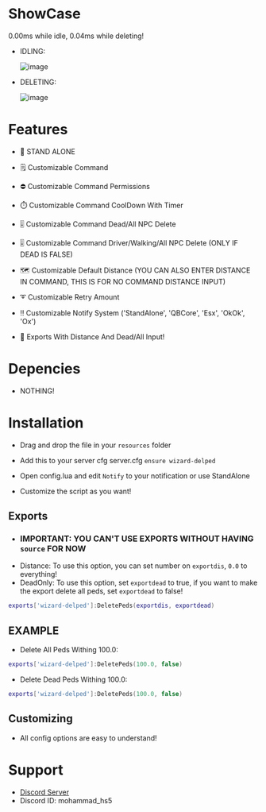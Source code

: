 # ShowCase
0.00ms while idle, 0.04ms while deleting!

- IDLING:

  ![image](https://github.com/CodeWizardsDev/wizard-delped/assets/94300419/b94c1272-48f3-4c64-bfb4-27338607c744)


- DELETING:

  ![image](https://github.com/CodeWizardsDev/wizard-delped/assets/94300419/4b1725b0-7be1-4746-8ced-7b1cbeda8f46)


# Features
- 🧨 STAND ALONE
- 🗒️ Customizable Command
- ⛔ Customizable Command Permissions
- ⏱️ Customizable Command CoolDown With Timer
- 🎚️ Customizable Command Dead/All NPC Delete
- 🎚️ Customizable Command Driver/Walking/All NPC Delete (ONLY IF DEAD IS FALSE)
- 🗺️ Customizable Default Distance (YOU CAN ALSO ENTER DISTANCE IN COMMAND, THIS IS FOR NO COMMAND DISTANCE INPUT)
- ➰ Customizable Retry Amount
- ‼️ Customizable Notify System ('StandAlone', 'QBCore', 'Esx', 'OkOk', 'Ox')

- 📡 Exports With Distance And Dead/All Input!

# Depencies
- NOTHING!

# Installation
- Drag and drop the file in your `resources` folder
- Add this to your server cfg server.cfg  `ensure wizard-delped`

- Open config.lua and edit `Notify` to your notification or use StandAlone
- Customize the script as you want!

 ## Exports
 - ### IMPORTANT: YOU CAN'T USE EXPORTS WITHOUT HAVING `source` FOR NOW
 - Distance: To use this option, you can set number on `exportdis`, `0.0` to everything!
 - DeadOnly: To use this option, set `exportdead` to true, if you want to make the export delete all peds, set `exportdead` to false!
 ```lua
 exports['wizard-delped']:DeletePeds(exportdis, exportdead)
 ```

  ## EXAMPLE
  - Delete All Peds Withing 100.0:
  ```lua
  exports['wizard-delped']:DeletePeds(100.0, false)
  ```

  - Delete Dead Peds Withing 100.0:
  ```lua
  exports['wizard-delped']:DeletePeds(100.0, false)
  ```

 ## Customizing
 - All config options are easy to understand!

# Support
- [Discord Server](https://discord.gg/ZBvacHyczY)
- Discord ID: mohammad_hs5
